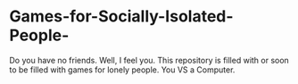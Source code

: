 # Games-for-Socially-Isolated-People-
Do you have no friends. Well, I feel you. This repository is filled with or soon to be filled with games for lonely people. You VS a Computer.
